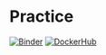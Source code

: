 # Practice
[![Binder](https://mybinder.org/badge_logo.svg)](https://mybinder.org/v2/gh/SaveliyBondar/Practice/HEAD?labpath=Picture_dz1.ipynb)
[![DockerHub](https://img.shields.io/badge/DockerHub-passed-green.svg)](https://hub.docker.com/repository/docker/saveliybondar/practicefour/general)
